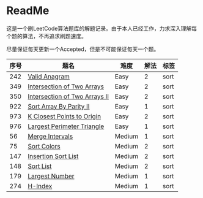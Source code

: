 # ReadMe

这是一个刷LeetCode算法题库的解题记录。由于本人已经工作，力求深入理解每个题的算法，不再追求刷题速度。

尽量保证每天更新一个Accepted，但是不可能保证每天一个题。

序号 | 题名                                                                                          | 难度   | 解法 | 标签
-----|-----------------------------------------------------------------------------------------------|--------|------|-----
242  | [Valid Anagram](https://leetcode.com/problems/valid-anagram/)                                 | Easy   | 2    | sort
349  | [Intersection of Two Arrays](https://leetcode.com/problems/intersection-of-two-arrays)        | Easy   | 2    | sort
350  | [Intersection of Two Arrays II](https://leetcode.com/problems/intersection-of-two-arrays-ii/) | Easy   | 2    | sort
922  | [Sort Array By Parity II](https://leetcode.com/problems/sort-array-by-parity-ii/)             | Easy   | 1    | sort
973  | [K Closest Points to Origin](https://leetcode.com/problems/k-closest-points-to-origin/)       | Easy   | 2    | sort
976  | [Largest Perimeter Triangle](https://leetcode.com/problems/largest-perimeter-triangle/)       | Easy   | 1    | sort
56   | [Merge Intervals](https://leetcode.com/problems/merge-intervals/)                             | Medium | 1    | sort
75   | [Sort Colors](https://leetcode.com/problems/sort-colors/)                                     | Medium | 2    | sort
147  | [Insertion Sort List](https://leetcode.com/problems/insertion-sort-list/)                     | Medium | 2    | sort
148  | [Sort List](https://leetcode.com/problems/sort-list/)                                         | Medium | 2    | sort
179  | [Largest Number](https://leetcode.com/problems/largest-number/)                               | Medium | 1    | sort
274  | [H-Index](https://leetcode.com/problems/h-index/)                                             | Medium | 1    | sort
